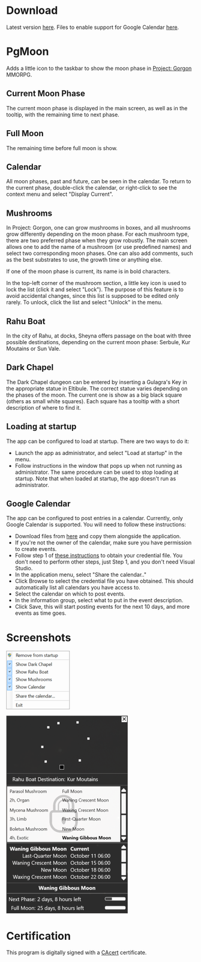 # Download
Latest version [here](https://github.com/dlebansais/PgMoon/releases).
Files to enable support for Google Calendar [here](/Release/x64/GoogleAssemblies.x64.zip).

# PgMoon
Adds a little icon to the taskbar to show the moon phase in [Project: Gorgon](https://projectgorgon.com/) MMORPG.

## Current Moon Phase
The current moon phase is displayed in the main screen, as well as in the tooltip, with the remaining time to next phase.

## Full Moon
The remaining time before full moon is show.

## Calendar
All moon phases, past and future, can be seen in the calendar. To return to the current phase, double-click the calendar, or right-click to see the context menu and select "Display Current".

## Mushrooms
In Project: Gorgon, one can grow mushrooms in boxes, and all mushrooms grow differently depending on the moon phase. For each mushroom type, there are two preferred phase when they grow robustly. The main screen allows one to add the name of a mushroom (or use predefined names) and select two corresponding moon phases. One can also add comments, such as the best substrates to use, the growth time or anything else.

If one of the moon phase is current, its name is in bold characters.

In the top-left corner of the mushroom section, a little key icon is used to lock the list (click it and select "Lock"). The purpose of this feature is to avoid accidental changes, since this list is supposed to be edited only rarely. To unlock, click the list and select "Unlock" in the menu.

## Rahu Boat
In the city of Rahu, at docks, Sheyna offers passage on the boat with three possible destinations, depending on the current moon phase: Serbule, Kur Moutains or Sun Vale.

## Dark Chapel
The Dark Chapel dungeon can be entered by inserting a Gulagra's Key in the appropriate statue in Eltibule. The correct statue varies depending on the phases of the moon. The current one is show as a big black square (others as small white squares). Each square has a tooltip with a short description of where to find it.

## Loading at startup
The app can be configured to load at startup. There are two ways to do it:
* Launch the app as administrator, and select "Load at startup" in the menu.
* Follow instructions in the window that pops up when not running as administrator.
The same procedure can be used to stop loading at startup.
Note that when loaded at startup, the app doesn't run as administrator.

## Google Calendar
The app can be configured to post entries in a calendar. Currently, only Google Calendar is supported. You will need to follow these instructions:
* Download files from [here](/Release/x64/GoogleAssemblies.x64.zip) and copy them alongside the application.
* If you're not the owner of the calendar, make sure you have permission to create events.
* Follow step 1 of [these instructions](https://developers.google.com/google-apps/calendar/quickstart/dotnet/) to obtain your credential file. You don't need to perform other steps, just Step 1, and you don't need Visual Studio.
* In the application menu, select "Share the calendar.."
* Click Browse to select the credential file you have obtained. This should automatically list all calendars you have access to.
* Select the calendar on which to post events.
* In the information group, select what to put in the event description.
* Click Save, this will start posting events for the next 10 days, and more events as time goes.

# Screenshots

![Menu](/Screenshots/Menu.png?raw=true "The app menu")

![Main Screen](/Screenshots/MainScreen.png?raw=true "The app main screen")

# Certification

This program is digitally signed with a [CAcert](https://www.cacert.org/) certificate.
